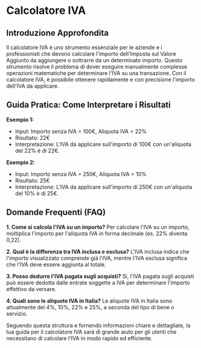 # Calcolatore IVA

## Introduzione Approfondita
Il calcolatore IVA è uno strumento essenziale per le aziende e i professionisti che devono calcolare l'importo dell'Imposta sul Valore Aggiunto da aggiungere o sottrarre da un determinato importo. Questo strumento risolve il problema di dover eseguire manualmente complesse operazioni matematiche per determinare l'IVA su una transazione. Con il calcolatore IVA, è possibile ottenere rapidamente e con precisione l'importo dell'IVA da applicare.

## Guida Pratica: Come Interpretare i Risultati

**Esempio 1:**
- Input: Importo senza IVA = 100€, Aliquota IVA = 22%
- Risultato: 22€
- Interpretazione: L'IVA da applicare sull'importo di 100€ con un'aliquota del 22% è di 22€.

**Esempio 2:**
- Input: Importo senza IVA = 250€, Aliquota IVA = 10%
- Risultato: 25€
- Interpretazione: L'IVA da applicare sull'importo di 250€ con un'aliquota del 10% è di 25€.

## Domande Frequenti (FAQ)

**1. Come si calcola l'IVA su un importo?**
Per calcolare l'IVA su un importo, moltiplica l'importo per l'aliquota IVA in forma decimale (es. 22% diventa 0,22).

**2. Qual è la differenza tra IVA inclusa e esclusa?**
L'IVA inclusa indica che l'importo visualizzato comprende già l'IVA, mentre l'IVA esclusa significa che l'IVA deve essere aggiunta al totale.

**3. Posso dedurre l'IVA pagata sugli acquisti?**
Sì, l'IVA pagata sugli acquisti può essere dedotta dalle entrate soggette a IVA per determinare l'importo effettivo da versare.

**4. Quali sono le aliquote IVA in Italia?**
Le aliquote IVA in Italia sono attualmente del 4%, 10%, 22% e 25%, a seconda del tipo di bene o servizio.

Seguendo questa struttura e fornendo informazioni chiare e dettagliate, la tua guida per il calcolatore IVA sarà di grande aiuto per gli utenti che necessitano di calcolare l'IVA in modo rapido ed efficiente.